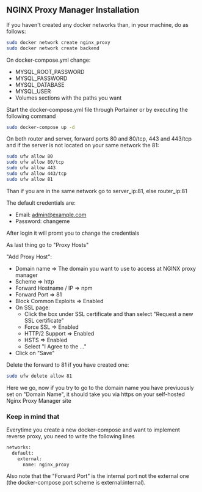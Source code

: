 ## NGINX Proxy Manager Installation

If you haven't created any docker networks than, in your machine, do as follows:

```sh
sudo docker network create nginx_proxy
sudo docker network create backend
``` 
    
On docker-compose.yml change:
- MYSQL_ROOT_PASSWORD 
- MYSQL_PASSWORD
- MYSQL_DATABASE
- MYSQL_USER
- Volumes sections with the paths you want

Start the docker-compose.yml file through Portainer or by executing the following command

```sh
sudo docker-compose up -d
```

On both router and server, forward ports 80 and 80/tcp, 443 and 443/tcp and if the server is not located on your same network the 81:

```sh
sudo ufw allow 80
sudo ufw allow 80/tcp
sudo ufw allow 443
sudo ufw allow 443/tcp
sudo ufw allow 81
```

Than if you are in the same network go to server_ip:81, else router_ip:81

The default credentials are:
- Email: admin@example.com
- Password: changeme

After login it will promt you to change the credentials

As last thing go to "Proxy Hosts"

"Add Proxy Host":
- Domain name => The domain you want to use to access at NGINX proxy manager
- Scheme => http
- Forward Hostname / IP => npm
- Forward Port => 81
- Block Common Exploits => Enabled
- On SSL page:
    - Click the box under SSL certificate and than select "Request a new SSL certificate"
    - Force SSL => Enabled
    - HTTP/2 Support => Enabled
    - HSTS => Enabled
    - Select "I Agree to the ..."
- Click on "Save"

Delete the forward to 81 if you have created one:

```sh
sudo ufw delete allow 81
```
        
Here we go, now if you try to go to the domain name you have previuously set on "Domain Name", it should take you via https on your self-hosted Nginx Proxy Manager site

### Keep in mind that

Everytime you create a new docker-compose and want to implement reverse proxy, you need to write the following lines

  ```sh
  networks:
    default:
      external:
        name: nginx_proxy
  ```

Also note that the "Forward Port" is the internal port not the external one (the docker-compose port scheme is external:internal).
